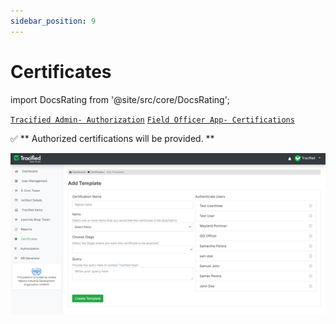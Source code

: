 ```yaml
---
sidebar_position: 9
---
```


# Certificates

import DocsRating from '@site/src/core/DocsRating';

[`Tracified Admin- Authorization`](../TracifiedAdmin/authorization) [`Field Officer App- Certifications`](../FOapp/certificates)



:white_check_mark: ** Authorized certifications will be provided. **

![MarineGEO circle logo](../../static/img/certificates1.png "MarineGEO logo")

<DocsRating pageName="certificates"/>
